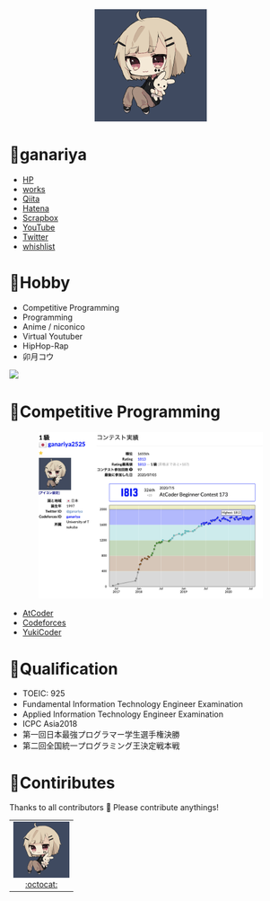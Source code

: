 
<div align="center">
    <img src="ganariya.png" width="200px">
</div>

# 🐾ganariya

- [HP](https://ganariya.github.io/whoami/)
- [works](https://ganariya.github.io/works/)
- [Qiita](https://qiita.com/ganariya)
- [Hatena](https://ganariya.hatenablog.com/)
- [Scrapbox](https://scrapbox.io/ganariya/)
- [YouTube](https://www.youtube.com/channel/UCPTKMrRhOSf30v59Ktbpl1A)
- [Twitter](https://twitter.com/ganariya)
- [whishlist](https://www.amazon.co.jp/hz/wishlist/ls/7297J1ZN3DSH)


# 🐾Hobby

- Competitive Programming
- Programming
- Anime / niconico
- Virtual Youtuber
- HipHop-Rap
- 卯月コウ

[![](http://img.youtube.com/vi/Z0cqLVSe_DU/0.jpg)](http://www.youtube.com/watch?v=Z0cqLVSe_DU "卯月コウ")


# 🐾Competitive Programming

<div align="center">
    <img src="atcoder.png" width="400px">
</div>

- [AtCoder](https://atcoder.jp/users/ganariya2525)
- [Codeforces](https://codeforces.com/profile/ganariya)
- [YukiCoder](https://yukicoder.me/users/3037)

# 🐾Qualification

- TOEIC: 925
- Fundamental Information Technology Engineer Examination　
- Applied Information Technology Engineer Examination
- ICPC Asia2018
- 第一回日本最強プログラマー学生選手権決勝
- 第二回全国統一プログラミング王決定戦本戦

# 🐾Contiributes

Thanks to all contributors 🎉
Please contribute anythings!

<table>
  <tr>
    <td align="center"><a href="https://github.com/Suzumebati"><img src="ganariya.png" width="100px;" alt="suzumebati"/><br /><a href="https://github.com/Ganariya" title="Code">:octocat: </a></a></td>
  </tr>
</table>